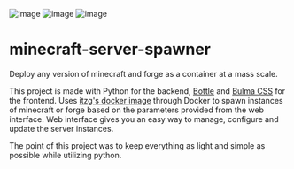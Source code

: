 ![image](https://img.shields.io/badge/Bulma-00D1B2?style=for-the-badge&logo=Bulma&logoColor=white) ![image](https://img.shields.io/badge/Docker-2CA5E0?style=for-the-badge&logo=docker&logoColor=white)  ![image](https://img.shields.io/badge/Python-FFD43B?style=for-the-badge&logo=python&logoColor=blue)
# minecraft-server-spawner
Deploy any version of minecraft and forge as a container at a mass scale.

This project is made with Python for the backend, [Bottle](https://bottlepy.org/docs/dev/) and [Bulma CSS](https://bulma.io/) for the frontend. Uses [itzg's docker image](https://hub.docker.com/r/itzg/minecraft-server) through Docker to spawn instances of minecraft or forge based on the parameters provided from the web interface. Web interface gives you an easy way to manage, configure and update the server instances.

The point of this project was to keep everything as light and simple as possible while utilizing python.
